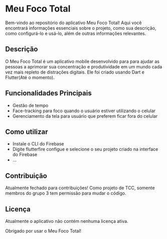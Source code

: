 # Meu Foco Total

Bem-vindo ao repositório do aplicativo Meu Foco Total! Aqui você encontrará informações essenciais sobre o projeto, como sua descrição, como configurá-lo e usá-lo, além de outras informações relevantes.

## Descrição

O Meu Foco Total é um aplicativo mobile desenvolvido para para ajudar as pessoas a aprimorar sua concentração e produtividade em um mundo cada vez mais repleto de distrações digitais. Ele foi criado usando Dart e Flutter(Até o momento).

## Funcionalidades Principais

- Gestão de tempo
- Face-tracking para foco quando o usuário estiver utilizando o celular
- Gerenciamento da tela para usuário que preferem ficar fora do celular

## Como utilizar

- Instale o CLI do Firebase
- Digite flutterfire configue e selecione o seu projeto criado na interface do Firebase
- ...

## Contribuição

Atualmente fechado para contribuições! Como projeto de TCC, somente membros do grupo 3 tem permissão para mudar o código.

## Licença

Atualmente o aplicativo não contém nenhuma licença ativa.

Obrigado por usar o Meu Foco Total!
